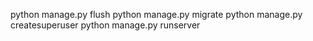 python manage.py flush
python manage.py migrate
python manage.py createsuperuser
python manage.py runserver
